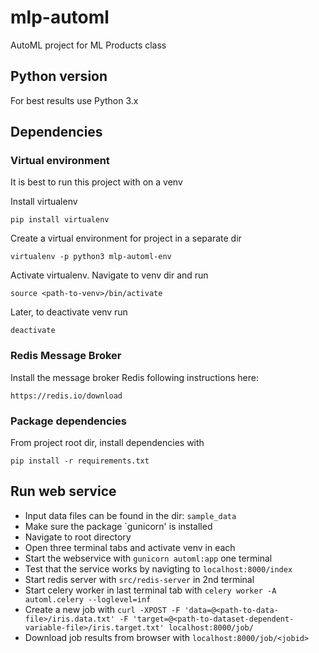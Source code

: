 # mlp-automl
AutoML project for ML Products class

## Python version
For best results use Python 3.x

## Dependencies
### Virtual environment
It is best to run this project with on a venv

Install virtualenv

`pip install virtualenv`

Create a virtual environment for project in a separate dir

`virtualenv -p python3 mlp-automl-env`

Activate virtualenv. Navigate to venv dir and run

`source <path-to-venv>/bin/activate`

Later, to deactivate venv run

`deactivate`

### Redis Message Broker
Install the message broker Redis following instructions here:

`https://redis.io/download`

### Package dependencies

From project root dir, install dependencies with 

`pip install -r requirements.txt`

## Run web service
- Input data files can be found in the dir: `sample_data`
- Make sure the package `gunicorn' is installed
- Navigate to root directory
- Open three terminal tabs and activate venv in each
- Start the webservice with `gunicorn automl:app` one terminal
- Test that the service works by navigting to `localhost:8000/index`
- Start redis server with `src/redis-server` in 2nd terminal
- Start celery worker in last terminal tab with `celery worker -A automl.celery --loglevel=inf`
- Create a new job with `curl -XPOST -F 'data=@<path-to-data-file>/iris.data.txt' -F 'target=@<path-to-dataset-dependent-variable-file>/iris.target.txt' localhost:8000/job/`
- Download job results from browser with `localhost:8000/job/<jobid>`
